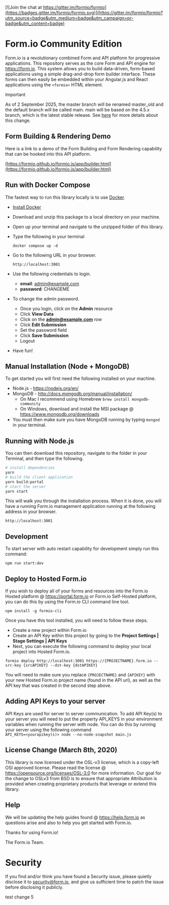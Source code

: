 [![Join the chat at https://gitter.im/formio/formio](https://badges.gitter.im/formio/formio.svg)](https://gitter.im/formio/formio?utm_source=badge&utm_medium=badge&utm_campaign=pr-badge&utm_content=badge)

Form.io Community Edition
================================
Form.io is a revolutionary combined Form and API platform for progressive applications. This repository serves as the core Form and API engine for https://form.io. This system allows you to build data-driven, form-based applications using a simple drag-and-drop form builder interface. These forms can then easily be embedded within your Angular.js and React applications using the
```<formio>``` HTML element.

> [!IMPORTANT]
> As of 2 September 2025, the master branch will be renamed master_old and the default branch will be called main. main will be based on the 4.5.x branch, which is the latest stable release. See [here](https://github.com/formio/formio/issues/2052) for more details about this change.

Form Building & Rendering Demo
-------------------
Here is a link to a demo of the Form Building and Form Rendering capability that can be hooked into this API platform.

[https://formio.github.io/formio.js/app/builder.html](https://formio.github.io/formio.js/app/builder.html)

Run with Docker Compose
------------------
The fastest way to run this library locally is to use [Docker](https://docker.com).

 - [Install Docker](https://docs.docker.com/engine/install/)
 - Download and unzip this package to a local directory on your machine.
 - Open up your terminal and navigate to the unzipped folder of this library.
 - Type the following in your terminal
    ```
    docker compose up -d
    ```
 - Go to the following URL in your browser.
    ```
    http://localhost:3001
    ```
 - Use the following credentials to login.
    - **email**: admin@example.com
    - **password**: CHANGEME
 - To change the admin password.
    - Once you login, click on the **Admin** resource
    - Click **View Data**
    - Click on the **admin@example.com** row
    - Click **Edit Submission**
    - Set the password field
    - Click **Save Submission**
    - Logout

 - Have fun!

Manual Installation (Node + MongoDB)
-------------------
To get started you will first need the following installed on your machine.

  - Node.js - https://nodejs.org/en/
  - MongoDB - http://docs.mongodb.org/manual/installation/
    - On Mac I recommend using Homebrew `brew install mongodb-community`
    - On Windows, download and install the MSI package @ https://www.mongodb.org/downloads
  - You must then make sure you have MongoDB running by typing `mongod` in your terminal.

Running with Node.js
-------------------
You can then download this repository, navigate to the folder in your Terminal, and then type the following.

```bash
# install dependencies
yarn
# build the client application
yarn build:portal
# start the server
yarn start
```

This will walk you through the installation process.  When it is done, you will have a running Form.io management
application running at the following address in your browser.

```
http://localhost:3001
```

Development
--------------------
To start server with auto restart capability for development simply run this command:
```
npm run start:dev
```

Deploy to Hosted Form.io
--------------------
If you wish to deploy all of your forms and resources into the Form.io Hosted platform @ https://portal.form.io or Form.io Self-Hosted platform, you can do this by using the Form.io CLI command line tool.

```
npm install -g formio-cli
```

Once you have this tool installed, you will need to follow these steps.
 - Create a new project within Form.io
 - Create an API Key within this project by going to the **Project Settings | Stage Settings | API Keys**
 - Next, you can execute the following command to deploy your local project into Hosted Form.io.

```
formio deploy http://localhost:3001 https://{PROJECTNAME}.form.io --src-key {srcAPIKEY} --dst-key {dstAPIKEY}
```

You will need to make sure you replace ```{PROJECTNAME}``` and ```{APIKEY}``` with your new Hosted Form.io project name (found in the API url), as well as the API key that was created in the second step above.

Adding API Keys to your server
--------------------
API Keys are used for server to server communication. To add API Key(s) to your server you will need to put the property 
API_KEYS in your environment variables when running the server with node. You can do this by running your server using the following command  
``API_KEYS=<yourapikey(s)> node --no-node-snapshot main.js``

License Change (March 8th, 2020)
--------------------
This library is now licensed under the OSL-v3 license, which is a copy-left OSI approved license. Please read the license @ https://opensource.org/licenses/OSL-3.0 for more information. Our goal for the change to OSLv3 from BSD is to ensure that appropriate Attribution is provided when creating proprietary products that leverage or extend this library.

Help
--------------------
We will be updating the help guides found @ https://help.form.io as questions arise and also to help you get started with Form.io.

Thanks for using Form.io!

The Form.io Team.

Security
=========
If you find and/or think you have found a Security issue, please quietly disclose it to security@form.io, and give us
sufficient time to patch the issue before disclosing it publicly.

test change 5
